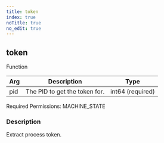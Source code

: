 ```yaml
---
title: token
index: true
noTitle: true
no_edit: true
---
```




<div class="vql_item"></div>


## token
<span class='vql_type label label-warning pull-right page-header'>Function</span>



<div class="vqlargs"></div>

Arg | Description | Type
----|-------------|-----
pid|The PID to get the token for.|int64 (required)

Required Permissions: 
<span class="linkcolour label label-success">MACHINE_STATE</span>

### Description

Extract process token.

